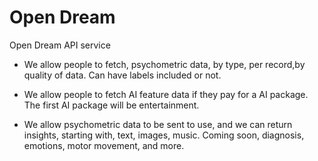 # Open Dream

Open Dream API service


- We allow people to fetch, psychometric data, by type, per record,by quality of data. Can have labels included or not.

- We allow people to fetch AI feature data if they pay for a AI package. The first AI package will be entertainment.

- We allow psychometric data to be sent to use, and we can return insights, starting with, text, images, music. Coming soon, diagnosis, emotions, motor movement, and more.
